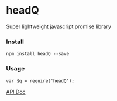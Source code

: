 # headQ
Super lightweight javascript promise library

### Install

```
npm install headQ --save
```

### Usage

```
var $q = require('headQ');
```

[API Doc](https://docs.angularjs.org/api/ng/service/$q)